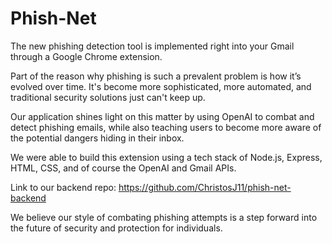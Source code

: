 # Phish-Net
The new phishing detection tool is implemented right into your Gmail through a Google Chrome extension.

Part of the reason why phishing is such a prevalent problem is how it’s evolved over time. It's become more sophisticated, more automated, and traditional security solutions just can't keep up.

Our application shines light on this matter by using OpenAI to combat and detect phishing emails, while also teaching users to become more aware of the potential dangers hiding in their inbox.

We were able to build this extension using a tech stack of  Node.js, Express, HTML, CSS, and of course the OpenAI and Gmail APIs.

Link to our backend repo: https://github.com/ChristosJ11/phish-net-backend

We believe our style of combating phishing attempts is a step forward into the future of security and protection for individuals. 